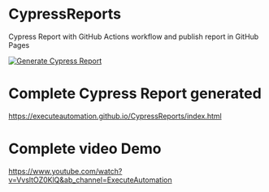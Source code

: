 # CypressReports

Cypress Report with GitHub Actions workflow and publish report in GitHub Pages

[![Generate Cypress Report](https://github.com/executeautomation/CypressReports/actions/workflows/cypress-report.yml/badge.svg)](https://github.com/executeautomation/CypressReports/actions/workflows/cypress-report.yml)

# Complete Cypress Report generated
https://executeautomation.github.io/CypressReports/index.html

# Complete video Demo
https://www.youtube.com/watch?v=VvsltOZ0KlQ&ab_channel=ExecuteAutomation



